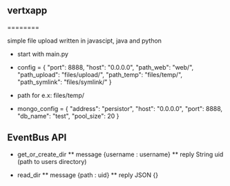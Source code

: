 ## vertxapp
========

simple file upload written in javascipt, java and python

* start with main.py 

* config = {
    "port": 8888,
    "host": "0.0.0.0",
    "path_web": "web/",
    "path_upload": "files/upload/",
    "path_temp": "files/temp/",
    "path_symlink": "files/symlink/"
}
* path for e.x: files/temp/

* mongo_config = {
    "address": "persistor",
    "host": "0.0.0.0",
    "port": 8888,
    "db_name": "test",
    "pool_size": 20
}


## EventBus API

* get_or_create_dir
** message {username : username}
** reply String uid (path to users directory)

* read_dir
** message {path : uid}
** reply JSON {}
